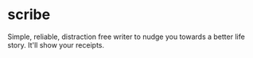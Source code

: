 # scribe
Simple, reliable, distraction free writer to nudge you towards a better life story. It'll show your receipts.
